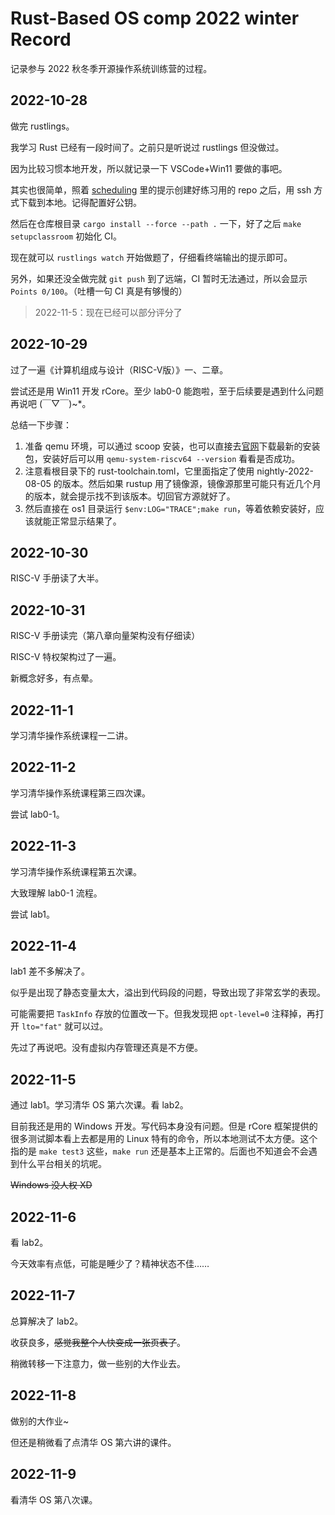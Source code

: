 # Rust-Based OS comp 2022 winter Record

记录参与 2022 秋冬季开源操作系统训练营的过程。

## 2022-10-28

做完 rustlings。

我学习 Rust 已经有一段时间了。之前只是听说过 rustlings 但没做过。

因为比较习惯本地开发，所以就记录一下 VSCode+Win11 要做的事吧。

其实也很简单，照着 [scheduling](https://github.com/LearningOS/rust-based-os-comp2022/blob/main/scheduling.md#step-0-%E8%87%AA%E5%AD%A6rust%E7%BC%96%E7%A8%8B%E5%A4%A7%E7%BA%A6714%E5%A4%A9) 里的提示创建好练习用的 repo 之后，用 ssh 方式下载到本地。记得配置好公钥。

然后在仓库根目录 `cargo install --force --path .` 一下，好了之后 `make setupclassroom` 初始化 CI。

现在就可以 `rustlings watch` 开始做题了，仔细看终端输出的提示即可。

另外，如果还没全做完就 `git push` 到了远端，CI 暂时无法通过，所以会显示 `Points 0/100`。（吐槽一句 CI 真是有够慢的）

> 2022-11-5：现在已经可以部分评分了

## 2022-10-29

过了一遍《计算机组成与设计（RISC-V版）》一、二章。

尝试还是用 Win11 开发 rCore。至少 lab0-0 能跑啦，至于后续要是遇到什么问题再说吧 (￣▽￣)~*。

总结一下步骤：

1. 准备 qemu 环境，可以通过 scoop 安装，也可以直接去[官网](https://qemu.weilnetz.de/w64/2022/)下载最新的安装包，安装好后可以用 `qemu-system-riscv64 --version` 看看是否成功。
2. 注意看根目录下的 rust-toolchain.toml，它里面指定了使用 nightly-2022-08-05 的版本。然后如果 rustup 用了镜像源，镜像源那里可能只有近几个月的版本，就会提示找不到该版本。切回官方源就好了。
3. 然后直接在 os1 目录运行 `$env:LOG="TRACE";make run`，等着依赖安装好，应该就能正常显示结果了。

## 2022-10-30

RISC-V 手册读了大半。

## 2022-10-31

RISC-V 手册读完（第八章向量架构没有仔细读）

RISC-V 特权架构过了一遍。

新概念好多，有点晕。

## 2022-11-1

学习清华操作系统课程一二讲。

## 2022-11-2

学习清华操作系统课程第三四次课。

尝试 lab0-1。

## 2022-11-3

学习清华操作系统课程第五次课。

大致理解 lab0-1 流程。

尝试 lab1。

## 2022-11-4

lab1 差不多解决了。

似乎是出现了静态变量太大，溢出到代码段的问题，导致出现了非常玄学的表现。

可能需要把 `TaskInfo` 存放的位置改一下。但我发现把 `opt-level=0` 注释掉，再打开 `lto="fat"` 就可以过。

先过了再说吧。没有虚拟内存管理还真是不方便。

## 2022-11-5

通过 lab1。学习清华 OS 第六次课。看 lab2。

目前我还是用的 Windows 开发。写代码本身没有问题。但是 rCore 框架提供的很多测试脚本看上去都是用的 Linux 特有的命令，所以本地测试不太方便。这个指的是 `make test3` 这些，`make run` 还是基本上正常的。后面也不知道会不会遇到什么平台相关的坑呢。

~~Windows 没人权 XD~~

## 2022-11-6

看 lab2。

今天效率有点低，可能是睡少了？精神状态不佳……

## 2022-11-7

总算解决了 lab2。

收获良多，~~感觉我整个人快变成一张页表了~~。

稍微转移一下注意力，做一些别的大作业去。

## 2022-11-8

做别的大作业~

但还是稍微看了点清华 OS 第六讲的课件。

## 2022-11-9

看清华 OS 第八次课。
